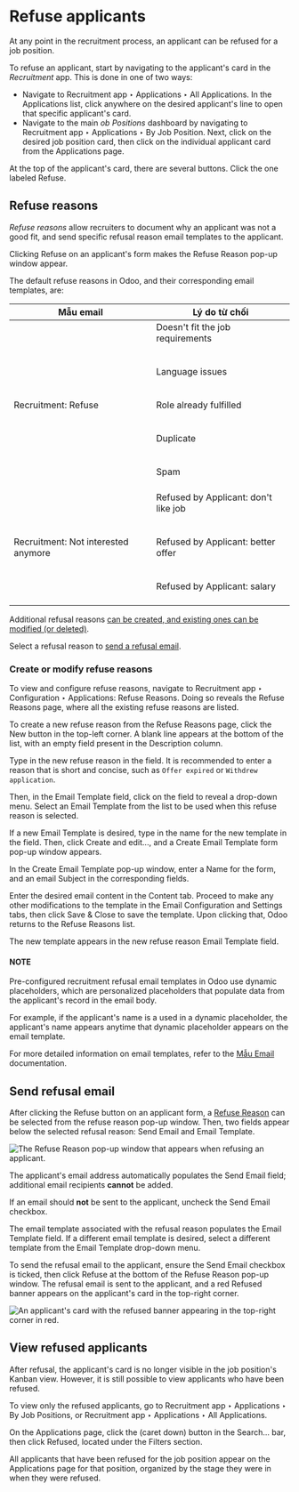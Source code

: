 # Refuse applicants

At any point in the recruitment process, an applicant can be refused for a job position.

To refuse an applicant, start by navigating to the applicant's card in the *Recruitment* app. This
is done in one of two ways:

- Navigate to Recruitment app ‣ Applications ‣ All Applications. In the
  Applications list, click anywhere on the desired applicant's line to open that
  specific applicant's card.
- Navigate to the main *ob Positions* dashboard by navigating to Recruitment app
  ‣ Applications ‣ By Job Position. Next, click on the desired job position card, then click on
  the individual applicant card from the Applications page.

At the top of the applicant's card, there are several buttons. Click the one labeled
Refuse.

<a id="recruitment-refuse-reasons"></a>

## Refuse reasons

*Refuse reasons* allow recruiters to document why an applicant was not a good fit, and send specific
refusal reason email templates to the applicant.

Clicking Refuse on an applicant's form makes the Refuse Reason pop-up window
appear.

The default refuse reasons in Odoo, and their corresponding email templates, are:

| Mẫu email                           | Lý do từ chối                                                                                                                                            |
|-------------------------------------|----------------------------------------------------------------------------------------------------------------------------------------------------------|
| Recruitment: Refuse                 | Doesn't fit the job requirements<br/><br/><br/>Language issues<br/><br/><br/>Role already fulfilled<br/><br/><br/>Duplicate<br/><br/><br/>Spam<br/><br/> |
| Recruitment: Not interested anymore | Refused by Applicant: don't like job<br/><br/><br/>Refused by Applicant: better offer<br/><br/><br/>Refused by Applicant: salary<br/><br/>               |

Additional refusal reasons [can be created, and existing ones can be modified (or deleted)](#recruitment-new-refuse).

Select a refusal reason to [send a refusal email](#recruitment-send-refusal-email).

<a id="recruitment-new-refuse"></a>

### Create or modify refuse reasons

To view and configure refuse reasons, navigate to Recruitment app ‣ Configuration
‣ Applications: Refuse Reasons. Doing so reveals the Refuse Reasons page, where all
the existing refuse reasons are listed.

To create a new refuse reason from the Refuse Reasons page, click the New
button in the top-left corner. A blank line appears at the bottom of the list, with an empty field
present in the Description column.

Type in the new refuse reason in the field. It is recommended to enter a reason that is short and
concise, such as `Offer expired` or `Withdrew application`.

Then, in the Email Template field, click on the field to reveal a drop-down menu.
Select an Email Template from the list to be used when this refuse reason is selected.

If a new Email Template is desired, type in the name for the new template in the field.
Then, click Create and edit..., and a Create Email Template form pop-up
window appears.

In the Create Email Template pop-up window, enter a Name for the form, and
an email Subject in the corresponding fields.

Enter the desired email content in the Content tab. Proceed to make any other
modifications to the template in the Email Configuration and Settings tabs,
then click Save & Close to save the template. Upon clicking that, Odoo returns to the
Refuse Reasons list.

The new template appears in the new refuse reason Email Template field.

#### NOTE
Pre-configured recruitment refusal email templates in Odoo use dynamic placeholders, which are
personalized placeholders that populate data from the applicant's record in the email body.

For example, if the applicant's name is a used in a dynamic placeholder, the applicant's name
appears anytime that dynamic placeholder appears on the email template.

For more detailed information on email templates, refer to the
[Mẫu Email](../../general/companies/email_template.md) documentation.

<a id="recruitment-send-refusal-email"></a>

## Send refusal email

After clicking the Refuse button on an applicant form, a [Refuse Reason](#recruitment-refuse-reasons) can be selected from the refuse reason pop-up window.
Then, two fields appear below the selected refusal reason: Send Email and
Email Template.

![The Refuse Reason pop-up window that appears when refusing an applicant.](applications/hr/recruitment/refuse_applicant/refuse-pop-up.png)

The applicant's email address automatically populates the Send Email field; additional
email recipients **cannot** be added.

If an email should **not** be sent to the applicant, uncheck the Send Email checkbox.

The email template associated with the refusal reason populates the Email Template
field. If a different email template is desired, select a different template from the
Email Template drop-down menu.

To send the refusal email to the applicant, ensure the Send Email checkbox is ticked,
then click Refuse at the bottom of the Refuse Reason pop-up window. The
refusal email is sent to the applicant, and a red Refused banner appears on the
applicant's card in the top-right corner.

![An applicant's card with the refused banner appearing in the top-right corner in red.](applications/hr/recruitment/refuse_applicant/refuse.png)

## View refused applicants

After refusal, the applicant's card is no longer visible in the job position's Kanban view. However,
it is still possible to view applicants who have been refused.

To view only the refused applicants, go to Recruitment app ‣ Applications ‣ By
Job Positions, or Recruitment app ‣ Applications ‣ All Applications.

On the Applications page, click the <i class="fa fa-caret-down"></i> (caret down)
button in the Search... bar, then click Refused, located under the
Filters section.

All applicants that have been refused for the job position appear on the Applications
page for that position, organized by the stage they were in when they were refused.

